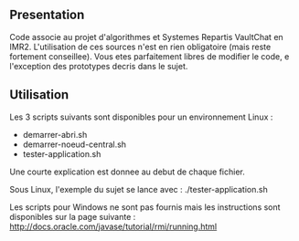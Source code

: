 ## Presentation

Code associe au projet d'algorithmes et Systemes Repartis VaultChat en IMR2.
L'utilisation de ces sources n'est en rien obligatoire (mais reste fortement 
conseillee). Vous etes parfaitement libres de modifier le code, e l'exception
des prototypes decris dans le sujet.

## Utilisation

Les 3 scripts suivants sont disponibles pour un environnement Linux : 
- demarrer-abri.sh
- demarrer-noeud-central.sh
- tester-application.sh

Une courte explication est donnee au debut de chaque fichier.

Sous Linux, l'exemple du sujet se lance avec : 
./tester-application.sh

Les scripts pour Windows ne sont pas fournis mais les instructions sont 
disponibles sur la page suivante : 
http://docs.oracle.com/javase/tutorial/rmi/running.html


